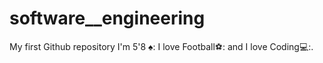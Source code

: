 # software__engineering
My first Github repository
I'm 5'8 ♠: I love Football⚽: and I love Coding💻:.
